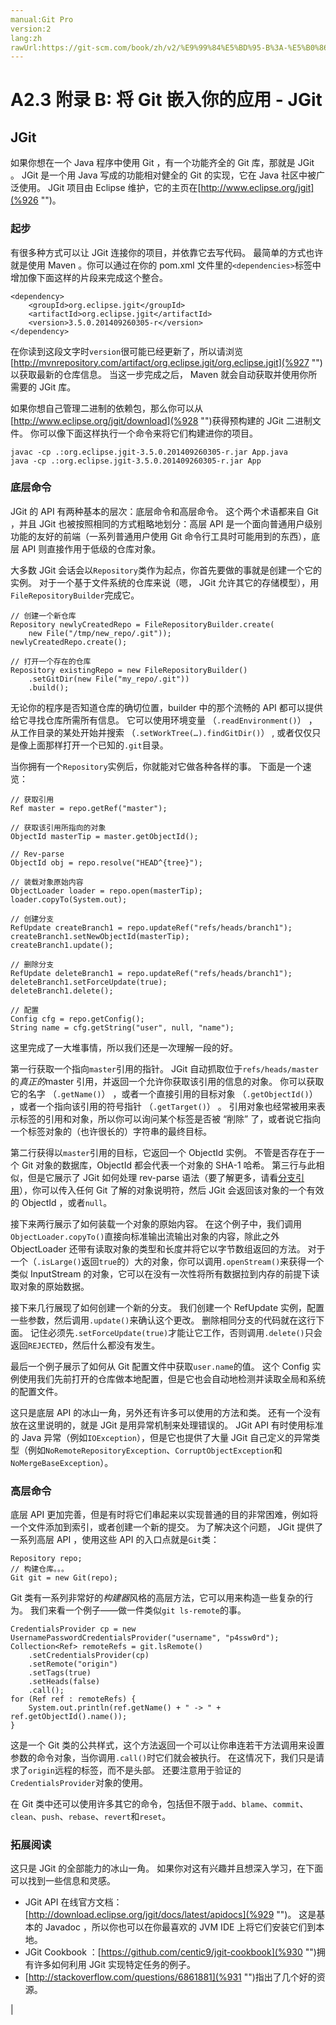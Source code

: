 ```yaml
---
manual:Git Pro
version:2
lang:zh
rawUrl:https://git-scm.com/book/zh/v2/%E9%99%84%E5%BD%95-B%3A-%E5%B0%86-Git-%E5%B5%8C%E5%85%A5%E4%BD%A0%E7%9A%84%E5%BA%94%E7%94%A8-JGit
---
```



# A2.3 附录 B: 将 Git 嵌入你的应用 - JGit

## JGit<a name="_jgit"></a>


如果你想在一个 Java 程序中使用 Git ，有一个功能齐全的 Git 库，那就是 JGit 。 JGit 是一个用 Java 写成的功能相对健全的 Git 的实现，它在 Java 社区中被广泛使用。 JGit 项目由 Eclipse 维护，它的主页在[http://www.eclipse.org/jgit](%926 "")。



### 起步<a name="_起步"></a>


有很多种方式可以让 JGit 连接你的项目，并依靠它去写代码。 最简单的方式也许就是使用 Maven 。你可以通过在你的 pom.xml 文件里的`<dependencies>`标签中增加像下面这样的片段来完成这个整合。



```
<dependency>
    <groupId>org.eclipse.jgit</groupId>
    <artifactId>org.eclipse.jgit</artifactId>
    <version>3.5.0.201409260305-r</version>
</dependency>
```




在你读到这段文字时`version`很可能已经更新了，所以请浏览[http://mvnrepository.com/artifact/org.eclipse.jgit/org.eclipse.jgit](%927 "")以获取最新的仓库信息。 当这一步完成之后， Maven 就会自动获取并使用你所需要的 JGit 库。




如果你想自己管理二进制的依赖包，那么你可以从[http://www.eclipse.org/jgit/download](%928 "")获得预构建的 JGit 二进制文件。 你可以像下面这样执行一个命令来将它们构建进你的项目。



```
javac -cp .:org.eclipse.jgit-3.5.0.201409260305-r.jar App.java
java -cp .:org.eclipse.jgit-3.5.0.201409260305-r.jar App
```




### 底层命令<a name="_底层命令"></a>


JGit 的 API 有两种基本的层次：底层命令和高层命令。 这个两个术语都来自 Git ，并且 JGit 也被按照相同的方式粗略地划分：高层 API 是一个面向普通用户级别功能的友好的前端（一系列普通用户使用 Git 命令行工具时可能用到的东西），底层 API 则直接作用于低级的仓库对象。




大多数 JGit 会话会以`Repository`类作为起点，你首先要做的事就是创建一个它的实例。 对于一个基于文件系统的仓库来说（嗯， JGit 允许其它的存储模型），用`FileRepositoryBuilder`完成它。



```
// 创建一个新仓库
Repository newlyCreatedRepo = FileRepositoryBuilder.create(
    new File("/tmp/new_repo/.git"));
newlyCreatedRepo.create();

// 打开一个存在的仓库
Repository existingRepo = new FileRepositoryBuilder()
    .setGitDir(new File("my_repo/.git"))
    .build();
```




无论你的程序是否知道仓库的确切位置，builder 中的那个流畅的 API 都可以提供给它寻找仓库所需所有信息。 它可以使用环境变量 （`.readEnvironment()`） ，从工作目录的某处开始并搜索 （`.setWorkTree(…).findGitDir()`） , 或者仅仅只是像上面那样打开一个已知的`.git`目录。




当你拥有一个`Repository`实例后，你就能对它做各种各样的事。 下面是一个速览：



```
// 获取引用
Ref master = repo.getRef("master");

// 获取该引用所指向的对象
ObjectId masterTip = master.getObjectId();

// Rev-parse
ObjectId obj = repo.resolve("HEAD^{tree}");

// 装载对象原始内容
ObjectLoader loader = repo.open(masterTip);
loader.copyTo(System.out);

// 创建分支
RefUpdate createBranch1 = repo.updateRef("refs/heads/branch1");
createBranch1.setNewObjectId(masterTip);
createBranch1.update();

// 删除分支
RefUpdate deleteBranch1 = repo.updateRef("refs/heads/branch1");
deleteBranch1.setForceUpdate(true);
deleteBranch1.delete();

// 配置
Config cfg = repo.getConfig();
String name = cfg.getString("user", null, "name");
```




这里完成了一大堆事情，所以我们还是一次理解一段的好。




第一行获取一个指向`master`引用的指针。 JGit 自动抓取位于`refs/heads/master`的*真正的*master 引用，并返回一个允许你获取该引用的信息的对象。 你可以获取它的名字 （`.getName()`） ，或者一个直接引用的目标对象 （`.getObjectId()`） ，或者一个指向该引用的符号指针 （`.getTarget()`） 。 引用对象也经常被用来表示标签的引用和对象，所以你可以询问某个标签是否被 “削除” 了，或者说它指向一个标签对象的（也许很长的）字符串的最终目标。




第二行获得以`master`引用的目标，它返回一个 ObjectId 实例。 不管是否存在于一个 Git 对象的数据库，ObjectId 都会代表一个对象的 SHA-1 哈希。 第三行与此相似，但是它展示了 JGit 如何处理 rev-parse 语法（要了解更多，请看[分支引用](%917 "")），你可以传入任何 Git 了解的对象说明符，然后 JGit 会返回该对象的一个有效的 ObjectId ，或者`null`。




接下来两行展示了如何装载一个对象的原始内容。 在这个例子中，我们调用`ObjectLoader.copyTo()`直接向标准输出流输出对象的内容，除此之外 ObjectLoader 还带有读取对象的类型和长度并将它以字节数组返回的方法。 对于一个（`.isLarge()`返回`true`的）大的对象，你可以调用`.openStream()`来获得一个类似 InputStream 的对象，它可以在没有一次性将所有数据拉到内存的前提下读取对象的原始数据。




接下来几行展现了如何创建一个新的分支。 我们创建一个 RefUpdate 实例，配置一些参数，然后调用`.update()`来确认这个更改。 删除相同分支的代码就在这行下面。 记住必须先`.setForceUpdate(true)`才能让它工作，否则调用`.delete()`只会返回`REJECTED`，然后什么都没有发生。




最后一个例子展示了如何从 Git 配置文件中获取`user.name`的值。 这个 Config 实例使用我们先前打开的仓库做本地配置，但是它也会自动地检测并读取全局和系统的配置文件。




这只是底层 API 的冰山一角，另外还有许多可以使用的方法和类。 还有一个没有放在这里说明的，就是 JGit 是用异常机制来处理错误的。 JGit API 有时使用标准的 Java 异常（例如`IOException`），但是它也提供了大量 JGit 自己定义的异常类型（例如`NoRemoteRepositoryException`、`CorruptObjectException`和`NoMergeBaseException`）。




### 高层命令<a name="_高层命令"></a>


底层 API 更加完善，但是有时将它们串起来以实现普通的目的非常困难，例如将一个文件添加到索引，或者创建一个新的提交。 为了解决这个问题， JGit 提供了一系列高层 API ，使用这些 API 的入口点就是`Git`类：



```
Repository repo;
// 构建仓库。。。
Git git = new Git(repo);
```




Git 类有一系列非常好的*构建器*风格的高层方法，它可以用来构造一些复杂的行为。 我们来看一个例子——做一件类似`git ls-remote`的事。



```
CredentialsProvider cp = new UsernamePasswordCredentialsProvider("username", "p4ssw0rd");
Collection<Ref> remoteRefs = git.lsRemote()
    .setCredentialsProvider(cp)
    .setRemote("origin")
    .setTags(true)
    .setHeads(false)
    .call();
for (Ref ref : remoteRefs) {
    System.out.println(ref.getName() + " -> " + ref.getObjectId().name());
}
```




这是一个 Git 类的公共样式，这个方法返回一个可以让你串连若干方法调用来设置参数的命令对象，当你调用`.call()`时它们就会被执行。 在这情况下，我们只是请求了`origin`远程的标签，而不是头部。 还要注意用于验证的`CredentialsProvider`对象的使用。




在 Git 类中还可以使用许多其它的命令，包括但不限于`add`、`blame`、`commit`、`clean`、`push`、`rebase`、`revert`和`reset`。




### 拓展阅读<a name="_拓展阅读"></a>


这只是 JGit 的全部能力的冰山一角。 如果你对这有兴趣并且想深入学习，在下面可以找到一些信息和灵感。



* JGit API 在线官方文档：[http://download.eclipse.org/jgit/docs/latest/apidocs](%929 "")。 这是基本的 Javadoc ，所以你也可以在你最喜欢的 JVM IDE 上将它们安装它们到本地。
* JGit Cookbook ：[https://github.com/centic9/jgit-cookbook](%930 "")拥有许多如何利用 JGit 实现特定任务的例子。
* [http://stackoverflow.com/questions/6861881](%931 "")指出了几个好的资源。


|


